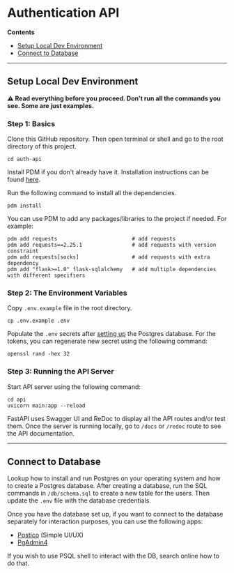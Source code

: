 # Authentication API

**Contents**
- [Setup Local Dev Environment](#setup-local-dev-environment)
- [Connect to Database](#connect-to-database)

---

## Setup Local Dev Environment

**⚠️ Read everything before you proceed. Don't run all the commands you see. Some are just examples.**

### Step 1: Basics
Clone this GitHub repository. Then open terminal or shell and go to the root directory of this project.
```
cd auth-api
```

Install PDM if you don't already have it.
Installation instructions can be found [here](https://pdm.fming.dev/latest/).

Run the following command to install all the dependencies.
```
pdm install
```

You can use PDM to add any packages/libraries to the project if needed. For example: 
```
pdm add requests                        # add requests
pdm add requests==2.25.1                # add requests with version constraint
pdm add requests[socks]                 # add requests with extra dependency
pdm add "flask>=1.0" flask-sqlalchemy   # add multiple dependencies with different specifiers
``` 


### Step 2: The Environment Variables

Copy `.env.example` file in the root directory.
```
cp .env.example .env 
```

Populate the `.env` secrets after [setting up](#connect-to-database) the Postgres database. For the tokens, you can regenerate new secret using the following command:
```
openssl rand -hex 32
```

### Step 3: Running the API Server
Start API server using the following command:
```
cd api
uvicorn main:app --reload  
```

FastAPI uses Swagger UI and ReDoc to display all the API routes and/or test them. Once the server is running locally, go to `/docs` or `/redoc` route to see the API documentation.

---

## Connect to Database

Lookup how to install and run Postgres on your operating system and how to create a Postgres database. After creating a database, run the SQL commands in `/db/schema.sql` to create a new table for the users. Then update the `.env` file with the database credentials.

Once you have the database set up, if you want to connect to the database separately for interaction purposes, you can use the following apps:
- [Postico](https://eggerapps.at/postico/) (Simple UI/UX)
- [PgAdmin4](https://www.pgadmin.org/)

If you wish to use PSQL shell to interact with the DB, search online how to do that.
